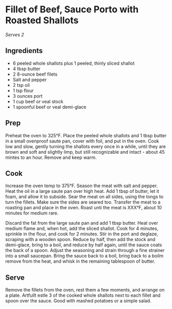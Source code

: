 # Fillet of Beef, Sauce Porto with Roasted Shallots

*Serves 2*

## Ingredients
* 6 peeled whole shallots plus 1 peeled, thinly sliced shallot
* 4 tbsp butter
* 2 8-ounce beef filets
* Salt and pepper
* 2 tsp oil
* 1 tsp flour
* 3 ounces port
* 1 cup beef or veal stock
* 1 spoonful beef or veal demi-glace

## Prep
Preheat the oven to 325&deg;F. Place the peeled whole shallots and 1 tbsp butter in a small ovenproof saute pan, cover with foil, and put in the oven. Cook low and slow, gently turning the shallots every once in a while, until they are brown and soft and slightly limp, but still recognizable and intact - about 45 mintes to an hour. Remove and keep warm.

## Cook
Increase the oven temp to 375&deg;F. Season the meat with salt and pepper. Heat the oil in a large saute pan over high heat. Add 1 tbsp of butter, let it foam, and allow it to subside. Sear the meat on all sides, using the tongs to turn the fillets. Make sure the sides are seared too. Transfer the meat to a roasting pan and place in the oven. Roast unti the meat is XXX&deg;F, about 10 minutes for medium rare.

Discard the fat from the large saute pan and add 1 tbsp butter. Heat over medium flame and, when hot, add the sliced shallot. Cook for 4 minutes, sprinkle in the flour, and cook for 2 minutes. Stir in the port and deglaze, scraping with a wooden spoon. Reduce by half, then add the stock and demi-glace, bring to a boil, and reduce by half again, until the sauce coats the back of a spoon. Adjust the seasoning and strain through a fine strainer into a small saucepan. Bring the sauce back to a boil, bring back to a boilm remove from the heat, and whisk in the remaining tablespoon of butter.

## Serve
Remove the fillets from the oven, rest them a few moments, and arrange on a plate. Artfullt estle 3 of the cooked whole shallots next to each fillet and spoon over the sauce. Good with mashed potatoes or a simple salad.
